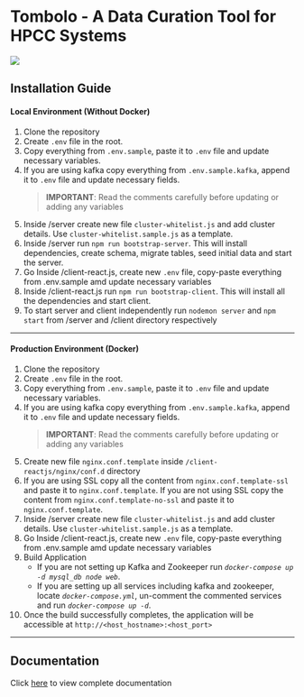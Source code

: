 # Tombolo - A Data Curation Tool for HPCC Systems
![](/docs/images/tombolo/Slide1.png)
## Installation Guide
#### Local Environment (Without Docker)
1. Clone the repository
2. Create `.env` file in the root.
3. Copy everything from `.env.sample`, paste it to `.env` file and update necessary variables. 
4. If you are using kafka copy everything from `.env.sample.kafka`, append it to `.env` file and update necessary fields.
    > **IMPORTANT**: Read the comments carefully before updating or adding any variables
5. Inside /server create new file `cluster-whitelist.js` and add cluster details. Use `cluster-whitelist.sample.js` as a template.
6. Inside /server run `npm run bootstrap-server`. 
   This will install dependencies, create schema, migrate tables, seed initial data and start the server.
7. Go Inside /client-react.js, create new `.env` file, copy-paste everything from .env.sample amd update necessary variables
8. Inside /client-react.js run  `npm run bootstrap-client`. This will install  all the dependencies and start client.
9. To start server and client independently run `nodemon server` and `npm start` from /server and /client directory respectively

----
#### Production Environment (Docker)
1. Clone the repository
2. Create `.env` file in the root.
3. Copy everything from `.env.sample`, paste it to `.env` file and update necessary variables. 
4. If you are using kafka copy everything from `.env.sample.kafka`, append it to `.env` file and update necessary fields.
    > **IMPORTANT**: Read the comments carefully before updating or adding any variables
5. Create new file `nginx.conf.template` inside `/client-reactjs/nginx/conf.d` directory
6. If you are using SSL copy all the content from `nginx.conf.template-ssl` and paste it to `nginx.conf.template`. 
   If you are not using SSL copy the content from `nginx.conf.template-no-ssl` and paste it to `nginx.conf.template`.
7. Inside /server create new file `cluster-whitelist.js` and add cluster details. Use `cluster-whitelist.sample.js` as a template.
8. Go Inside /client-react.js, create new `.env` file, copy-paste everything from .env.sample amd update necessary variables
9. Build Application
    - If you are not setting up Kafka and Zookeeper run *`docker-compose up -d mysql_db node web`*.
    - If you are setting up all services including kafka and zookeeper, locate *`docker-compose.yml`*, un-comment the commented services and run *`docker-compose up -d`*. 
10. Once the build  successfully completes, the application will be accessible at `http://<host_hostname>:<host_port>`
----
## Documentation 
Click [here](https://github.com/hpcc-systems/Tombolo/blob/master/docs/images/tombolo/Tombolo%20User%20Guide.pdf) to view complete documentation